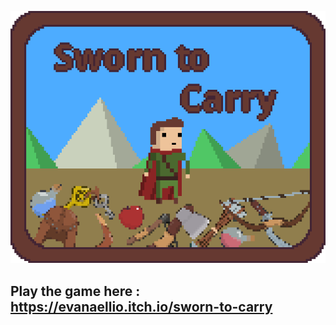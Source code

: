 ![](https://raw.githubusercontent.com/Evanaellio/ludumdare54/main/Preview5_4_upscaled.png)

## Play the game here : https://evanaellio.itch.io/sworn-to-carry